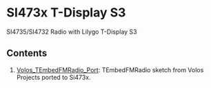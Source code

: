 # SI473x T-Display S3
SI4735/SI4732 Radio with Lilygo T-Display S3

## Contents

1. [Volos_TEmbedFMRadio_Port](Volos_TEmbedFMRadio_Port): TEmbedFMRadio sketch from Volos Projects ported to Si473x.
